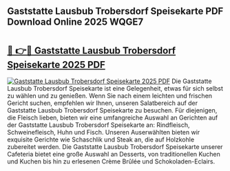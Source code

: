 ## Gaststatte Lausbub Trobersdorf Speisekarte PDF Download Online 2025 WQGE7

# <h2><a href="http://gcbeqit.nevu.top/?p=Gaststatte+Lausbub+Trobersdorf+Speisekarte">🔗 👉🔴 Gaststatte Lausbub Trobersdorf Speisekarte 2025 PDF</a></h2>

[![Gaststatte Lausbub Trobersdorf Speisekarte 2025 PDF](https://i.imgur.com/dBaPXMq.png)](http://gcbeqit.nevu.top/?p=Gaststatte+Lausbub+Trobersdorf+Speisekarte)
Die Gaststatte Lausbub Trobersdorf Speisekarte ist eine Gelegenheit, etwas für sich selbst zu wählen und zu genießen. Wenn Sie nach einem leichten und frischen Gericht suchen, empfehlen wir Ihnen, unseren Salatbereich auf der Gaststatte Lausbub Trobersdorf Speisekarte zu besuchen. Für diejenigen, die Fleisch lieben, bieten wir eine umfangreiche Auswahl an Gerichten auf der Gaststatte Lausbub Trobersdorf Speisekarte an: Rindfleisch, Schweinefleisch, Huhn und Fisch. Unseren Auserwählten bieten wir exquisite Gerichte wie Schaschlik und Steak an, die auf Holzkohle zubereitet werden. Die Gaststatte Lausbub Trobersdorf Speisekarte unserer Cafeteria bietet eine große Auswahl an Desserts, von traditionellen Kuchen und Kuchen bis hin zu erlesenen Crème Brûlée und Schokoladen-Eclairs.
